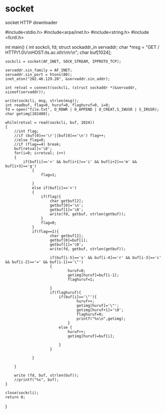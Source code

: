 socket
======

socket HTTP downloader

#include<stdio.h>
#include<arpa/inet.h>
#include<string.h>
#include <fcntl.h>

int main()
{
	int sockcli, fd;
	struct sockaddr_in servaddr;
	char *msg = "GET / HTTP/1.0\r\nHOST:its.ac.id\r\n\r\n";
	char buf[1024];

	sockcli = socket(AF_INET, SOCK_STREAM, IPPROTO_TCP);

	servaddr.sin_family = AF_INET;
	servaddr.sin_port = htons(80);
	inet_aton("202.46.129.20", &servaddr.sin_addr);

	int retval = connect(sockcli, (struct sockaddr *)&servaddr, sizeof(servaddr));

	write(sockcli, msg, strlen(msg));
	int readbuf, flag=0, huruf=0, flaghuruf=0, i=0;
	fd = open("file.txt", O_RDWR | O_APPEND | O_CREAT,S_IWUSR | S_IRUSR);
	char getimg[102400];
	
	while(retval = read(sockcli, buf, 1024))
	{
		//int flag;
		//if (buf[0]=='\r'||buf[0]=='\n') flag++;
		//else flag=0;
		//if (flag==4) break;
		buf[retval]='\0';
		for(i=0; i<retval; i++)
		{
			if(buf[i]=='<' && buf[i+1]=='i' && buf[i+2]=='m' && buf[i+3]=='g')
				{
					flag=1;
					
				}
				else if(buf[i]=='<')
				{
					if(flag){
						char getbuf[2];
						getbuf[0]='\n';
						getbuf[1]='\0';		
						write(fd, getbuf, strlen(getbuf));
					}
					flag=0;
				}
				if(flag==1){
						char getbuf[2];
						getbuf[0]=buf[i];
						getbuf[1]='\0';
						write(fd, getbuf, strlen(getbuf));			
						
						if(buf[i-5]=='s' && buf[i-4]=='r' && buf[i-3]=='c' && buf[i-2]=='=' && buf[i-1]=='\"')
						{
								huruf=0;
								getimg[huruf]=buf[i-1];
								flaghuruf=1;
								
						}
						if(flaghuruf){
							if(buf[i]=='\"'){
									huruf++;
									getimg[huruf]='\"';
									getimg[huruf+1]='\0';
									flaghuruf=0;
									printf("%s\n",getimg);
								}
							else {
								huruf++;
								getimg[huruf]=buf[i];
								
							}
						}
							
				}
				
		}

		write (fd, buf, strlen(buf));
		//printf("%s", buf);
	}

	close(sockcli);
	return 0;
}
